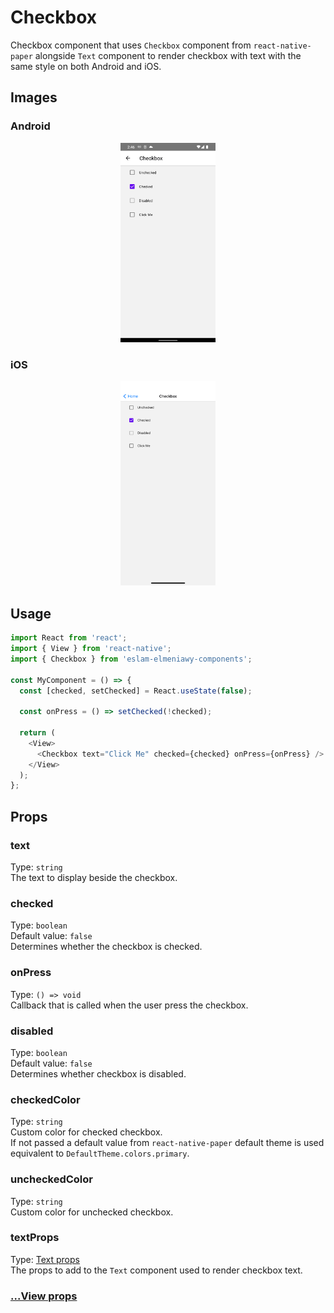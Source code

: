 # Checkbox

Checkbox component that uses `Checkbox` component from `react-native-paper` alongside `Text` component to render checkbox with text with the same style on both Android and iOS.

## Images

### Android

<p align="middle">
  <img src="/assets/images/android-checkbox.png" width="30%" alt="Android Checkbox">
</p>

### iOS

<p align="middle">
  <img src="/assets/images/ios-checkbox.png" width="30%" alt="iOS Checkbox">
</p>

## Usage

```js
import React from 'react';
import { View } from 'react-native';
import { Checkbox } from 'eslam-elmeniawy-components';

const MyComponent = () => {
  const [checked, setChecked] = React.useState(false);

  const onPress = () => setChecked(!checked);

  return (
    <View>
      <Checkbox text="Click Me" checked={checked} onPress={onPress} />
    </View>
  );
};
```

## Props

### text

Type: `string`  
The text to display beside the checkbox.

### checked

Type: `boolean`  
Default value: `false`  
Determines whether the checkbox is checked.

### onPress

Type: `() => void`  
Callback that is called when the user press the checkbox.

### disabled

Type: `boolean`  
Default value: `false`  
Determines whether checkbox is disabled.

### checkedColor

Type: `string`  
Custom color for checked checkbox.  
If not passed a default value from `react-native-paper` default theme is used equivalent to `DefaultTheme.colors.primary`.

### uncheckedColor

Type: `string`  
Custom color for unchecked checkbox.

### textProps

Type: [Text props](Text.md#props)  
The props to add to the `Text` component used to render checkbox text.

### [...View props](https://reactnative.dev/docs/view#props)
